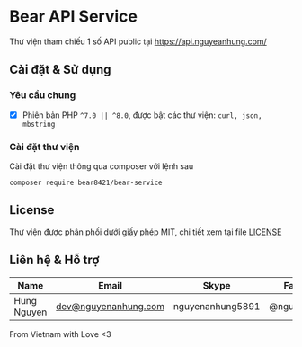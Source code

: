 # Bear API Service

Thư viện tham chiếu 1 số API public tại https://api.nguyeanhung.com/

## Cài đặt & Sử dụng

### Yêu cầu chung

- [x] Phiên bản PHP `^7.0 || ^8.0`, được bật các thư viện: `curl, json, mbstring`

### Cài đặt thư viện

Cài đặt thư viện thông qua composer với lệnh sau

```shell
composer require bear8421/bear-service
```

## License

Thư viện được phân phối dưới giấy phép MIT, chi tiết xem tại file [LICENSE](https://github.com/bear8421/bear-service/blob/main/LICENSE)

## Liên hệ & Hỗ trợ

| Name        | Email                | Skype            | Facebook      |
| ----------- | -------------------- | ---------------- | ------------- |
| Hung Nguyen | dev@nguyenanhung.com | nguyenanhung5891 | @nguyenanhung |

From Vietnam with Love <3